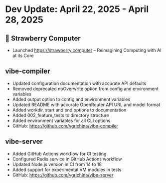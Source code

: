 # Dev Update: April 22, 2025 - April 28, 2025

## 🍓 Strawberry Computer
- Launched https://strawberry.computer – Reimagining Computing with AI at its Core

## vibe-compiler
- Updated configuration documentation with accurate API defaults
- Removed deprecated noOverwrite option from config and environment variables
- Added output option to config and environment variables
- Updated README with accurate OpenRouter API URL and model format
- Added workdir, start and end options to documentation
- Added 002_feature_tests to directory structure
- Added environment variables for all CLI options
- GitHub: https://github.com/vgrichina/vibe-compiler

## vibe-server
- Added GitHub Actions workflow for CI testing
- Configured Redis service in GitHub Actions workflow
- Updated Node.js version in CI from 14 to 18
- Added support for experimental VM modules in tests
- GitHub: https://github.com/vgrichina/vibe-server